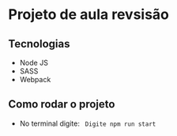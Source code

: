# Projeto de aula revsisão

## Tecnologias
- Node JS
- SASS
- Webpack

## Como rodar o projeto
- No terminal digite:
``` Digite npm run start```